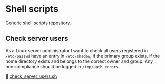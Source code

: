 # Shell scripts

Generic shell scripts repository.

## Check server users

As a Linux server administrator I want to check all users registered
in ``/etc/passwd`` have an entry in ``/etc/shadow``, if the primary group exists, if the
home directory exists and belongs to the correct owner and group. Any non-compliance
should be logged in ``/tmp/auth_errors``.

🔗 [check_server_users.sh](check_server_users.sh)
